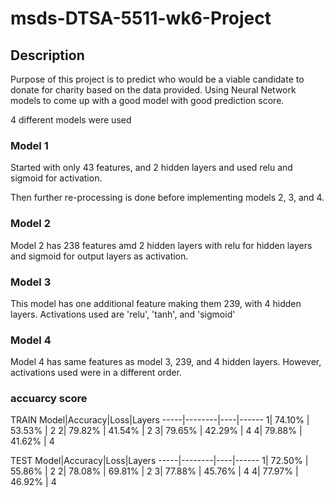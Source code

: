 # msds-DTSA-5511-wk6-Project

## Description
Purpose of this project is to predict who would be a viable candidate to donate for charity based on the data provided. Using Neural Network models to come up with a good model with good prediction score.

4 different models were used

### Model 1
Started with only 43 features, and 2 hidden layers and used relu and sigmoid for activation.

Then further re-processing is done before implementing models 2, 3, and 4.

### Model 2
Model 2 has 238 features amd 2 hidden layers with relu for hidden layers and sigmoid for output layers as activation.

### Model 3
This model has one additional feature making them 239, with 4 hidden layers. Activations used are 'relu', 'tanh', and 'sigmoid'

### Model 4
Model 4 has same features as model 3, 239, and 4 hidden layers. However, activations used were in a different order.


### accuarcy score

TRAIN
Model|Accuracy|Loss|Layers
-----|--------|----|------
 1| 74.10% | 53.53% | 2
 2| 79.82% | 41.54% | 2
 3| 79.65% | 42.29% | 4
 4| 79.88% | 41.62% | 4


TEST
Model|Accuracy|Loss|Layers
-----|--------|----|------
 1| 72.50% | 55.86% | 2
 2| 78.08% | 69.81% | 2
 3| 77.88% | 45.76% | 4
 4| 77.97% | 46.92% | 4
